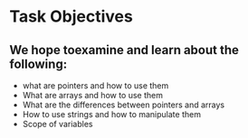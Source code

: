 # Task Objectives
## We hope toexamine and learn about the following:
- what are pointers and how to use them
- What are arrays and how to use them
- What are the differences between pointers and arrays
- How to use strings and how to manipulate them
- Scope of variables
